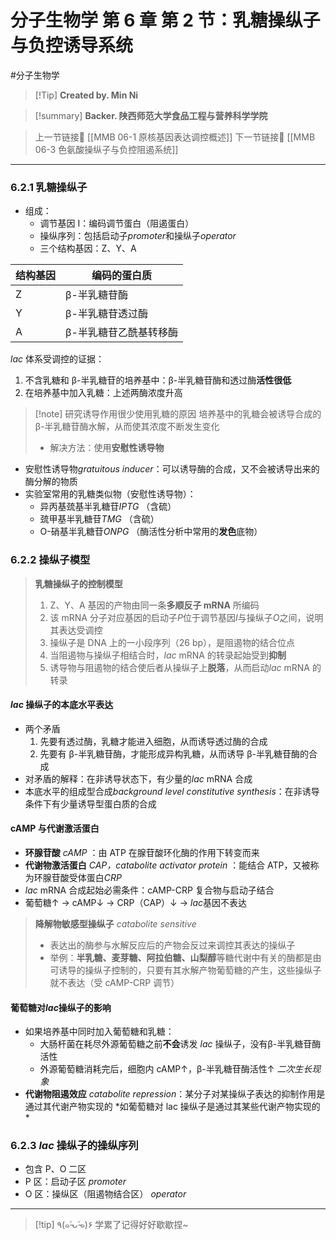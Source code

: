 # 分子生物学 第 6 章 第 2 节：乳糖操纵子与负控诱导系统
#分子生物学


> [!Tip] **Created by. Min Ni**

> [!summary] **Backer. 陕西师范大学食品工程与营养科学学院**

> 上一节链接🔗 [[MMB 06-1 原核基因表达调控概述]]
> 下一节链接🔗 [[MMB 06-3 色氨酸操纵子与负控阻遏系统]]

---
### 6.2.1 乳糖操纵子
- 组成：
	- 调节基因 I：编码调节蛋白（阻遏蛋白）
	- 操纵序列：包括启动子*promoter*和操纵子*operator*
	- 三个结构基因：Z、Y、A

| 结构基因 | 编码的蛋白质       |
| ---- | ------------ |
| Z    | β-半乳糖苷酶      |
| Y    | β-半乳糖苷透过酶    |
| A    | β-半乳糖苷乙酰基转移酶 |

*lac* 体系受调控的证据：
1. 不含乳糖和 β-半乳糖苷的培养基中：β-半乳糖苷酶和透过酶**活性很低**
2. 在培养基中加入乳糖：上述两酶浓度升高

> [!note] 研究诱导作用很少使用乳糖的原因
> 培养基中的乳糖会被诱导合成的 β-半乳糖苷酶水解，从而使其浓度不断发生变化
> - 解决方法：使用**安慰性诱导物**

- 安慰性诱导物*gratuitous inducer*：可以诱导酶的合成，又不会被诱导出来的酶分解的物质
- 实验室常用的乳糖类似物（安慰性诱导物）：
	- 异丙基巯基半乳糖苷*IPTG* （含硫）
	- 巯甲基半乳糖苷*TMG* （含硫）
	- O-硝基半乳糖苷*ONPG* （酶活性分析中常用的**发色**底物）

### 6.2.2 操纵子模型

> **乳糖操纵子的控制模型**
> 
> 1. Z、Y、A 基因的产物由同一条**多顺反子 mRNA** 所编码
> 2. 该 mRNA 分子对应基因的启动子*P*位于调节基因*I*与操纵子*O*之间，说明其表达受调控
> 3. 操纵子是 DNA 上的一小段序列（26 bp），是阻遏物的结合位点
> 4. 当阻遏物与操纵子相结合时，*lac* mRNA 的转录起始受到**抑制**
> 5. 诱导物与阻遏物的结合使后者从操纵子上**脱落**，从而启动*lac* mRNA 的转录

#### *lac* 操纵子的本底水平表达
- 两个矛盾
	1. 先要有透过酶，乳糖才能进入细胞，从而诱导透过酶的合成
	2. 先要有 β-半乳糖苷酶，才能形成异构乳糖，从而诱导 β-半乳糖苷酶的合成
- 对矛盾的解释：在非诱导状态下，有少量的*lac* mRNA 合成
- 本底水平的组成型合成*background level constitutive synthesis*：在非诱导条件下有少量诱导型蛋白质的合成

#### cAMP 与代谢激活蛋白
- **环腺苷酸** *cAMP* ：由 ATP 在腺苷酸环化酶的作用下转变而来
- **代谢物激活蛋白** *CAP，catabolite activator protein* ：能结合 ATP，又被称为环腺苷酸受体蛋白*CRP*
- *lac* mRNA 合成起始必需条件：cAMP-CRP 复合物与启动子结合
- 葡萄糖↑ → cAMP↓ → CRP（CAP）↓ → *lac*基因不表达

> **降解物敏感型操纵子** *catabolite sensitive*
> 
> - 表达出的酶参与水解反应后的产物会反过来调控其表达的操纵子
> - 举例：**半乳糖、麦芽糖、阿拉伯糖、山梨醇**等糖代谢中有关的酶都是由可诱导的操纵子控制的，只要有其水解产物葡萄糖的产生，这些操纵子就不表达（受 cAMP-CRP 调节）

#### 葡萄糖对*lac*操纵子的影响
- 如果培养基中同时加入葡萄糖和乳糖：
	- 大肠杆菌在耗尽外源葡萄糖之前**不会**诱发 *lac* 操纵子，没有β-半乳糖苷酶活性
	- 外源葡萄糖消耗完后，细胞内 cAMP↑，β-半乳糖苷酶活性↑ *二次生长现象*
- **代谢物阻遏效应** *catabolite repression*：某分子对某操纵子表达的抑制作用是通过其代谢产物实现的 *如葡萄糖对 lac 操纵子是通过其某些代谢产物实现的 *

### 6.2.3 *lac* 操纵子的操纵序列
- 包含 P、O 二区
- P 区：启动子区 *promoter*
- O 区：操纵区（阻遏物结合区） *operator*

---
> [!tip] ٩(๑˃̵ᴗ˂̵๑)۶ 学累了记得好好歇歇捏~
